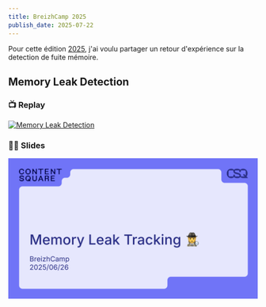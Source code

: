 ```yaml
---
title: BreizhCamp 2025
publish_date: 2025-07-22
---
```


Pour cette édition [2025](https://breizhcamp.org/), j'ai voulu partager un
retour d'expérience sur la detection de fuite mémoire.

## Memory Leak Detection

### 📺 Replay

[![Memory Leak Detection](https://img.youtube.com/vi/8hxXZRAdpE8/0.jpg)](https://www.youtube.com/watch?v=8hxXZRAdpE8)

### 👨‍🏫 Slides

[![Memory Leak Detection](./memory-leak-detection.png)](https://bit.ly/breizhcamp-memory-leak)
